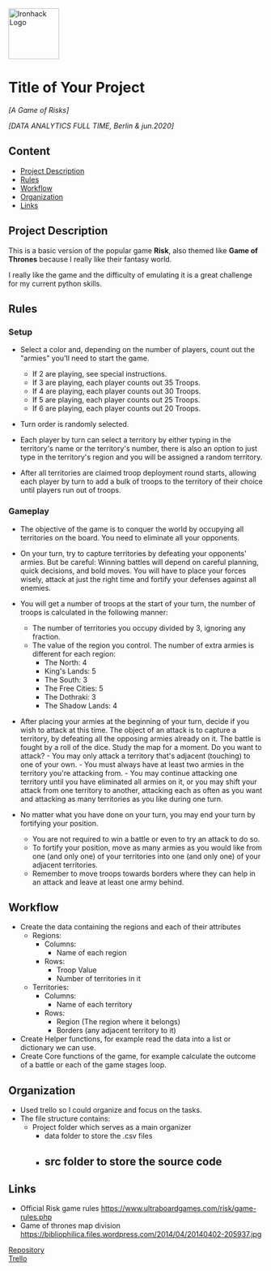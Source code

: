 <img src="https://bit.ly/2VnXWr2" alt="Ironhack Logo" width="100"/>

# Title of Your Project

_[A Game of Risks]_

_[DATA ANALYTICS FULL TIME, Berlin & jun.2020]_

## Content

- [Project Description](#project-description)
- [Rules](#rules)
- [Workflow](#workflow)
- [Organization](#organization)
- [Links](#links)

## Project Description

This is a basic version of the popular game **Risk**, also themed like **Game of Thrones** because I really like their fantasy world.

I really like the game and the difficulty of emulating it is a great challenge for my current python skills.

## Rules

### Setup

- Select a color and, depending on the number of players, count out the "armies" you'll need to start the game.

  - If 2 are playing, see special instructions.
  - If 3 are playing, each player counts out 35 Troops.
  - If 4 are playing, each player counts out 30 Troops.
  - If 5 are playing, each player counts out 25 Troops.
  - If 6 are playing, each player counts out 20 Troops.

- Turn order is randomly selected.

- Each player by turn can select a territory by either typing in the territory's name or the territory's number,
  there is also an option to just type in the territory's region and you will be assigned a random territory.

- After all territories are claimed troop deployment round starts, allowing each player by turn to add a bulk of troops to the territory
  of their choice until players run out of troops.

### Gameplay

- The objective of the game is to conquer the world by occupying all territories on the board. You need to eliminate all your opponents.

- On your turn, try to capture territories by defeating your opponents' armies. But be careful: Winning battles will depend on careful planning, quick decisions, and bold moves.
  You will have to place your forces wisely, attack at just the right time and fortify your defenses against all enemies.

- You will get a number of troops at the start of your turn, the number of troops is calculated in the following manner:

  - The number of territories you occupy divided by 3, ignoring any fraction.
  - The value of the region you control. The number of extra armies is different for each region:
    - The North: 4
    - King's Lands: 5
    - The South: 3
    - The Free Cities: 5
    - The Dothraki: 3
    - The Shadow Lands: 4

- After placing your armies at the beginning of your turn, decide if you wish to attack at this time. The object of an attack is to capture a territory,
  by defeating all the opposing armies already on it. The battle is fought by a roll of the dice. Study the map for a moment. Do you want to attack? - You may only attack a territory that's adjacent (touching) to one of your own. - You must always have at least two armies in the territory you're attacking from. - You may continue attacking one territory until you have eliminated all armies on it, or you may shift your attack from one territory to another,
  attacking each as often as you want and attacking as many territories as you like during one turn.

- No matter what you have done on your turn, you may end your turn by fortifying your position.
  - You are not required to win a battle or even to try an attack to do so.
  - To fortify your position, move as many armies as you would like from one (and only one) of your territories
    into one (and only one) of your adjacent territories.
  - Remember to move troops towards borders where they can help in an attack and leave at least one army behind.

## Workflow

- Create the data containing the regions and each of their attributes
  - Regions:
    - Columns:
      - Name of each region
    - Rows:
      - Troop Value
      - Number of territories in it
  - Territories:
    - Columns:
      - Name of each territory
    - Rows:
      - Region (The region where it belongs)
      - Borders (any adjacent territory to it)
- Create Helper functions, for example read the data into a list or dictionary we can use.
- Create Core functions of the game, for example calculate the outcome of a battle or each of the game stages loop.

## Organization

- Used trello so I could organize and focus on the tasks.
- The file structure contains:
  - Project folder which serves as a main organizer
    - data folder to store the .csv files
    - src folder to store the source code
      -

## Links

- Official Risk game rules https://www.ultraboardgames.com/risk/game-rules.php
- Game of thrones map division https://bibliophilica.files.wordpress.com/2014/04/20140402-205937.jpg

[Repository](https://github.com/)  
[Trello](https://trello.com/en)
